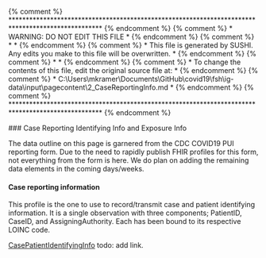 {% comment %} ************************************************************************************************** {% endcomment %}
{% comment %} *                                 WARNING: DO NOT EDIT THIS FILE                                 * {% endcomment %}
{% comment %} *                                                                                                * {% endcomment %}
{% comment %} * This file is generated by SUSHI. Any edits you make to this file will be overwritten.          * {% endcomment %}
{% comment %} *                                                                                                * {% endcomment %}
{% comment %} * To change the contents of this file, edit the original source file at:                         * {% endcomment %}
{% comment %} * C:\Users\mkramer\Documents\GitHub\covid19\fsh\ig-data\input\pagecontent\2_CaseReportingInfo.md * {% endcomment %}
{% comment %} ************************************************************************************************** {% endcomment %}

﻿### Case Reporting Identifying Info and Exposure Info

The data outline on this page is garnered from the CDC COVID19 PUI reporting form.  Due to the need to rapidly publish FHIR profiles for this form, not everything from the form is here.  We do plan on adding the remaining data elements in the coming days/weeks.

#### Case reporting information

This profile is the one to use to record/transmit case and patient identifying information.  It is a single observation with three components; PatientID, CaseID, and AssigningAuthority.  Each has been bound to its respective LOINC code.

[CasePatientIdentifyingInfo]()  todo: add link.